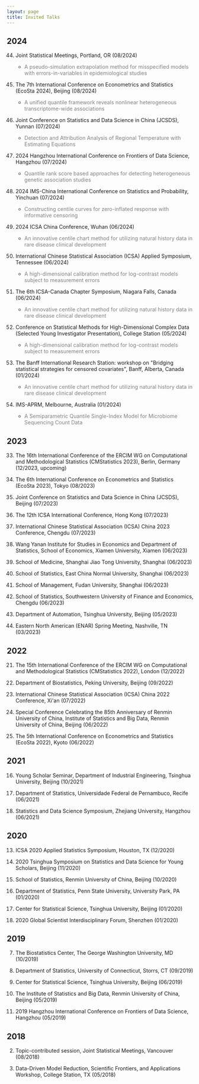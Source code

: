 ```yaml
---
layout: page
title: Invited Talks
---
```


## 2024 ##

44. Joint Statistical Meetings, Portland, OR (08/2024)
    - <span style="color:grey"> A pseudo-simulation extrapolation method for misspecified models with errors-in-variables in epidemiological studies </span>      

43. The 7th International Conference on Econometrics and Statistics (EcoSta 2024), Beijing (08/2024)
    - <span style="color:grey"> A unified quantile framework reveals nonlinear heterogeneous transcriptome-wide associations </span>

42. Joint Conference on Statistics and Data Science in China (JCSDS), Yunnan (07/2024)
    - <span style="color:grey"> Detection and Attribution Analysis of Regional Temperature with Estimating Equations </span>

41. 2024 Hangzhou International Conference on Frontiers of Data Science, Hangzhou (07/2024)
    - <span style="color:grey"> Quantile rank score based approaches for detecting heterogeneous genetic association studies </span>

40. 2024 IMS-China International Conference on Statistics and Probability, Yinchuan (07/2024)
    - <span style="color:grey"> Constructing centile curves for zero-inflated response with informative censoring </span>

39. 2024 ICSA China Conference, Wuhan (06/2024)
    - <span style="color:grey"> An innovative centile chart method for utilizing natural history data in rare disease clinical development </span>

38. International Chinese Statistical Association (ICSA) Applied Symposium, Tennessee (06/2024)
    - <span style="color:grey"> A high-dimensional calibration method for log-contrast models subject to measurement errors </span>

37. The 6th ICSA-Canada Chapter Symposium, Niagara Falls, Canada (06/2024)
    - <span style="color:grey"> An innovative centile chart method for utilizing natural history data in rare disease clinical development </span>

36. Conference on Statistical Methods for High-Dimensional Complex Data (Selected Young Investigator Presentation), College Station (05/2024)
    - <span style="color:grey"> A high-dimensional calibration method for log-contrast models subject to measurement errors </span>

35. The Banff International Research Station: workshop on "Bridging statistical strategies for censored covariates", Banff, Alberta, Canada (01/2024)
    - <span style="color:grey"> An innovative centile chart method for utilizing natural history data in rare disease clinical development </span>

34. IMS-APRM, Melbourne, Australia (01/2024)
    - <span style="color:grey"> A Semiparametric Quantile Single-Index Model for Microbiome Sequencing Count Data </span>

## 2023 ##

33. The 16th International Conference of the ERCIM WG on Computational and Methodological Statistics (CMStatistics 2023), Berlin, Germany (12/2023, upcoming)

32. The 6th International Conference on Econometrics and Statistics (EcoSta 2023), Tokyo (08/2023)

31. Joint Conference on Statistics and Data Science in China (JCSDS), Beijing (07/2023) 

30. The 12th ICSA International Conference, Hong Kong (07/2023)

29. International Chinese Statistical Association (ICSA) China 2023 Conference, Chengdu (07/2023)

28. Wang Yanan Institute for Studies in Economics and Department of Statistics, School of Economics, Xiamen University, Xiamen (06/2023)

27. School of Medicine, Shanghai Jiao Tong University, Shanghai (06/2023)

26. School of Statistics, East China Normal University, Shanghai (06/2023)

25. School of Management, Fudan University, Shanghai (06/2023)

24. School of Statistics, Southwestern University of Finance and Economics, Chengdu (06/2023)

23. Department of Automation, Tsinghua University, Beijing  (05/2023)

22. Eastern North American (ENAR) Spring Meeting,  Nashville, TN (03/2023)

## 2022 ##

21. The 15th International Conference of the ERCIM WG on Computational and Methodological Statistics (CMStatistics 2022), London (12/2022)

20. Department of Biostatistics, Peking University, Beijing (09/2022)

19. International Chinese Statistical Association (ICSA) China 2022 Conference, Xi'an (07/2022)

18. Special Conference Celebrating the 85th Anniversary of Renmin University of China, Institute of Statistics and Big Data, Renmin University of China, Beijing (06/2022)

17. The 5th International Conference on Econometrics and Statistics (EcoSta 2022), Kyoto (06/2022)

## 2021 ##

16. Young Scholar Seminar, Department of Industrial Engineering, Tsinghua University, Beijing (10/2021)

15. Department of Statistics, Universidade Federal de Pernambuco, Recife (06/2021)

14. Statistics and Data Science Symposium, Zhejiang University, Hangzhou (06/2021)

## 2020 ##

13. ICSA 2020 Applied Statistics Symposium, Houston, TX (12/2020)

12. 2020 Tsinghua Symposium on Statistics and Data Science for Young Scholars, Beijing (11/2020)

11. School of Statistics, Renmin University of China, Beijing (10/2020)

10. Department of Statistics, Penn State University, University Park, PA (01/2020)

9. Center for Statistical Science, Tsinghua University, Beijing (01/2020)

8. 2020 Global Scientist Interdisciplinary Forum, Shenzhen (01/2020)

## 2019 ##

7. The Biostatistics Center, The George Washington University, MD (10/2019)

6. Department of Statistics, University of Connecticut, Storrs, CT (09/2019)

5. Center for Statistical Science, Tsinghua University, Beijing (06/2019)

4. The Institute of Statistics and Big Data, Renmin University of China, Beijing (05/2019)

3. 2019 Hangzhou International Conference on Frontiers of Data Science, Hangzhou (05/2019)

## 2018 ##

2. Topic-contributed session, Joint Statistical Meetings, Vancouver (08/2018)

1. Data-Driven Model Reduction, Scientific Frontiers, and Applications Workshop, College Station, TX (05/2018)

